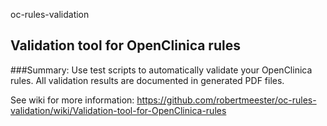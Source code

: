 oc-rules-validation
## Validation tool for OpenClinica rules

###Summary: 
Use test scripts to automatically validate your OpenClinica rules. All validation results are documented in generated PDF files.

See wiki for more information: https://github.com/robertmeester/oc-rules-validation/wiki/Validation-tool-for-OpenClinica-rules
